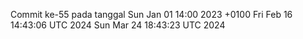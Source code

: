Commit ke-55 pada tanggal Sun Jan 01 14:00 2023 +0100
Fri Feb 16 14:43:06 UTC 2024
Sun Mar 24 18:43:23 UTC 2024
